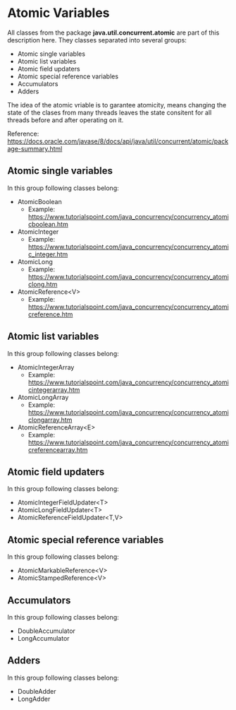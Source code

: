 # Atomic Variables
All classes from the package **java.util.concurrent.atomic** are part of this description here. They classes separated into several groups:
* Atomic single variables
* Atomic list variables
* Atomic field updaters
* Atomic special reference variables
* Accumulators
* Adders

The idea of the atomic vriable is to garantee atomicity, means changing the state of the clases from many threads leaves the state consitent for all threads before and after operating on it.

Reference: https://docs.oracle.com/javase/8/docs/api/java/util/concurrent/atomic/package-summary.html

## Atomic single variables
In this group following classes belong:
* AtomicBoolean
  * Example: https://www.tutorialspoint.com/java_concurrency/concurrency_atomicboolean.htm
* AtomicInteger
  * Example: https://www.tutorialspoint.com/java_concurrency/concurrency_atomic_integer.htm
* AtomicLong
  * Example: https://www.tutorialspoint.com/java_concurrency/concurrency_atomiclong.htm 
* AtomicReference\<V\>
  * Example: https://www.tutorialspoint.com/java_concurrency/concurrency_atomicreference.htm

## Atomic list variables
In this group following classes belong:
* AtomicIntegerArray
  * Example: https://www.tutorialspoint.com/java_concurrency/concurrency_atomicintegerarray.htm
* AtomicLongArray
  * Example: https://www.tutorialspoint.com/java_concurrency/concurrency_atomiclongarray.htm
* AtomicReferenceArray\<E\>
  * Example: https://www.tutorialspoint.com/java_concurrency/concurrency_atomicreferencearray.htm

## Atomic field updaters
In this group following classes belong:
* AtomicIntegerFieldUpdater\<T\>
* AtomicLongFieldUpdater\<T\>
* AtomicReferenceFieldUpdater\<T,V\>

## Atomic special reference variables
In this group following classes belong:
* AtomicMarkableReference\<V\>
* AtomicStampedReference\<V\>

## Accumulators
In this group following classes belong:
* DoubleAccumulator
* LongAccumulator

## Adders
In this group following classes belong:
* DoubleAdder
* LongAdder



